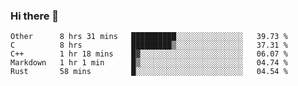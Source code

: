 ### Hi there 👋

<!--
**WShiBin/WShiBin** is a ✨ _special_ ✨ repository because its `README.md` (this file) appears on your GitHub profile.

Here are some ideas to get you started:

- 🔭 I’m currently working on ...
- 🌱 I’m currently learning ...
- 👯 I’m looking to collaborate on ...
- 🤔 I’m looking for help with ...
- 💬 Ask me about ...
- 📫 How to reach me: ...
- 😄 Pronouns: ...
- ⚡ Fun fact: ...
-->

<!--START_SECTION:waka-->
```text
Other      8 hrs 31 mins   ██████████░░░░░░░░░░░░░░░   39.73 % 
C          8 hrs           █████████▒░░░░░░░░░░░░░░░   37.31 % 
C++        1 hr 18 mins    █▓░░░░░░░░░░░░░░░░░░░░░░░   06.07 % 
Markdown   1 hr 1 min      █▒░░░░░░░░░░░░░░░░░░░░░░░   04.74 % 
Rust       58 mins         █░░░░░░░░░░░░░░░░░░░░░░░░   04.54 % 
```
<!--END_SECTION:waka-->

